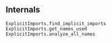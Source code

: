 ## Internals

```@docs
ExplicitImports.find_implicit_imports
ExplicitImports.get_names_used
ExplicitImports.analyze_all_names
```
